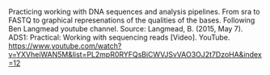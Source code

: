 Practicing working with DNA sequences and analysis pipelines. From sra to FASTQ to graphical represenations of the qualities of the bases. Following Ben Langmead youtube channel.
Source: Langmead, B. (2015, May 7). ADS1: Practical: Working with sequencing reads [Video]. YouTube. https://www.youtube.com/watch?v=YXVheiWAN5M&list=PL2mpR0RYFQsBiCWVJSvVAO3OJ2t7DzoHA&index=12
